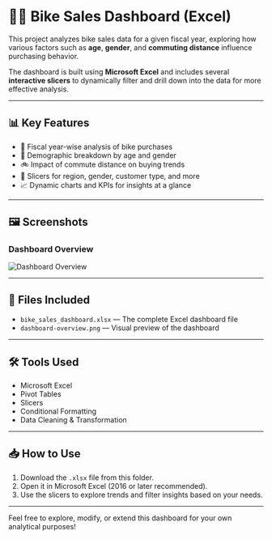 # 🚴‍♂️ Bike Sales Dashboard (Excel)

This project analyzes bike sales data for a given fiscal year, exploring how various factors such as **age**, **gender**, and **commuting distance** influence purchasing behavior.

The dashboard is built using **Microsoft Excel** and includes several **interactive slicers** to dynamically filter and drill down into the data for more effective analysis.

---

## 📊 Key Features

- 📅 Fiscal year-wise analysis of bike purchases  
- 🧍 Demographic breakdown by age and gender  
- 🚲 Impact of commute distance on buying trends  
- 📎 Slicers for region, gender, customer type, and more  
- 📈 Dynamic charts and KPIs for insights at a glance  

---

## 🖼️ Screenshots

### Dashboard Overview
![Dashboard Overview](Dashboard-Screenshot.png)

---

## 📁 Files Included

- `bike_sales_dashboard.xlsx` — The complete Excel dashboard file  
- `dashboard-overview.png` — Visual preview of the dashboard

---

## 🛠️ Tools Used

- Microsoft Excel  
- Pivot Tables  
- Slicers  
- Conditional Formatting  
- Data Cleaning & Transformation

---

## 📥 How to Use

1. Download the `.xlsx` file from this folder.  
2. Open it in Microsoft Excel (2016 or later recommended).  
3. Use the slicers to explore trends and filter insights based on your needs.

---

Feel free to explore, modify, or extend this dashboard for your own analytical purposes!

